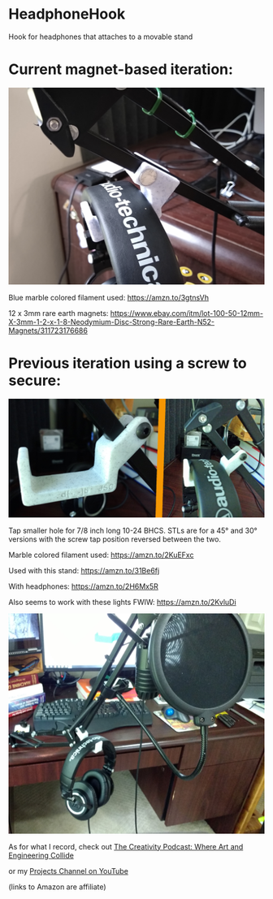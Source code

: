 # HeadphoneHook
Hook for headphones that attaches to a movable stand

# Current magnet-based iteration:

![image](maghook.png)

Blue marble colored filament used: https://amzn.to/3gtnsVh

12 x 3mm rare earth magnets: https://www.ebay.com/itm/lot-100-50-12mm-X-3mm-1-2-x-1-8-Neodymium-Disc-Strong-Rare-Earth-N52-Magnets/311723176686

# Previous iteration using a screw to secure:

![image](Headphones-combo.jpg)

Tap smaller hole for 7/8 inch long 10-24 BHCS. STLs are for a 45° and 30° versions with the screw tap position reversed between the two.

Marble colored filament used: https://amzn.to/2KuEFxc

Used with this stand: https://amzn.to/31Be6fj 

With headphones: https://amzn.to/2H6Mx5R

Also seems to work with these lights FWIW: https://amzn.to/2KvluDi

![image](zoomed-out.jpg)

As for what I record, check out [The Creativity Podcast: Where Art and Engineering Collide](https://www.youtube.com/channel/UC300jnYJu7u66EQX9S0SUZA)

or my [Projects Channel on YouTube](https://www.youtube.com/user/jscook55)

(links to Amazon are affiliate)

